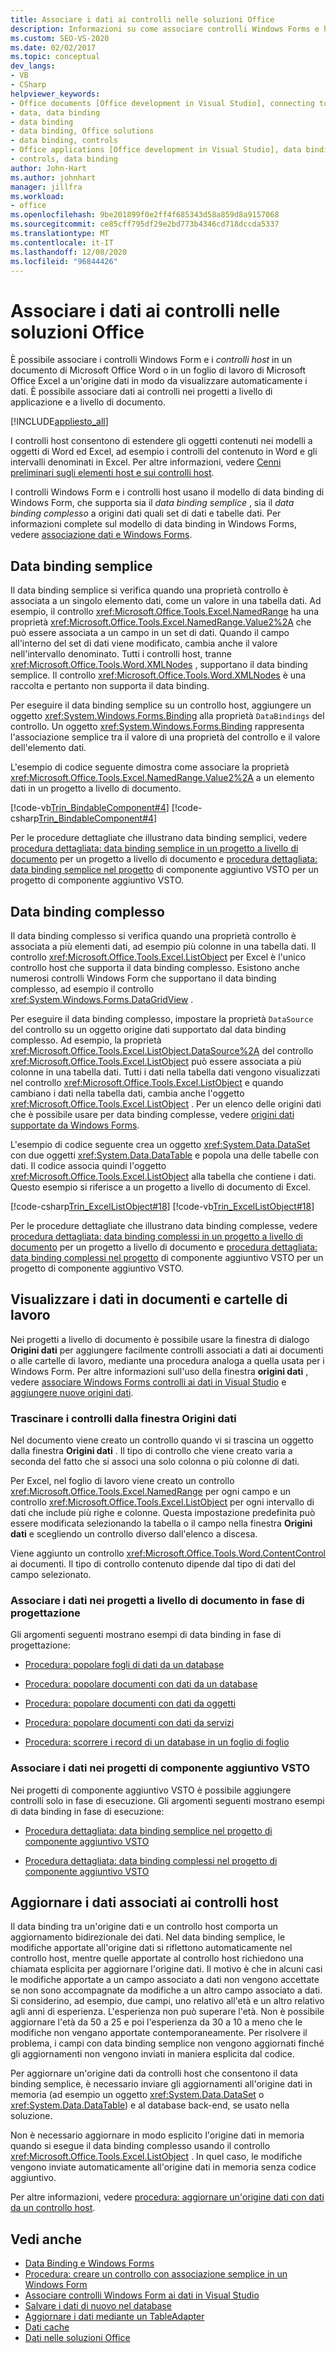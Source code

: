 ```yaml
---
title: Associare i dati ai controlli nelle soluzioni Office
description: Informazioni su come associare controlli Windows Forms e host in un documento di Microsoft Office Word o in un foglio di lavoro di Excel a un'origine dati.
ms.custom: SEO-VS-2020
ms.date: 02/02/2017
ms.topic: conceptual
dev_langs:
- VB
- CSharp
helpviewer_keywords:
- Office documents [Office development in Visual Studio], connecting to data
- data, data binding
- data binding
- data binding, Office solutions
- data binding, controls
- Office applications [Office development in Visual Studio], data binding
- controls, data binding
author: John-Hart
ms.author: johnhart
manager: jillfra
ms.workload:
- office
ms.openlocfilehash: 9be201899f0e2ff4f685343d58a859d8a9157068
ms.sourcegitcommit: ce85cff795df29e2bd773b4346cd718dccda5337
ms.translationtype: MT
ms.contentlocale: it-IT
ms.lasthandoff: 12/08/2020
ms.locfileid: "96844426"
---
```

# <a name="bind-data-to-controls-in-office-solutions"></a>Associare i dati ai controlli nelle soluzioni Office
  È possibile associare i controlli Windows Form e i *controlli host* in un documento di Microsoft Office Word o in un foglio di lavoro di Microsoft Office Excel a un'origine dati in modo da visualizzare automaticamente i dati. È possibile associare dati ai controlli nei progetti a livello di applicazione e a livello di documento.

 [!INCLUDE[appliesto_all](../vsto/includes/appliesto-all-md.md)]

 I controlli host consentono di estendere gli oggetti contenuti nei modelli a oggetti di Word ed Excel, ad esempio i controlli del contenuto in Word e gli intervalli denominati in Excel. Per altre informazioni, vedere [Cenni preliminari sugli elementi host e sui controlli host](../vsto/host-items-and-host-controls-overview.md).

 I controlli Windows Form e i controlli host usano il modello di data binding di Windows Form, che supporta sia il *data binding semplice* , sia il *data binding complesso* a origini dati quali set di dati e tabelle dati. Per informazioni complete sul modello di data binding in Windows Forms, vedere [associazione dati e Windows Forms](/dotnet/framework/winforms/data-binding-and-windows-forms).

## <a name="simple-data-binding"></a>Data binding semplice
 Il data binding semplice si verifica quando una proprietà controllo è associata a un singolo elemento dati, come un valore in una tabella dati. Ad esempio, il controllo <xref:Microsoft.Office.Tools.Excel.NamedRange> ha una proprietà <xref:Microsoft.Office.Tools.Excel.NamedRange.Value2%2A> che può essere associata a un campo in un set di dati. Quando il campo all'interno del set di dati viene modificato, cambia anche il valore nell'intervallo denominato. Tutti i controlli host, tranne <xref:Microsoft.Office.Tools.Word.XMLNodes> , supportano il data binding semplice. Il controllo <xref:Microsoft.Office.Tools.Word.XMLNodes> è una raccolta e pertanto non supporta il data binding.

 Per eseguire il data binding semplice su un controllo host, aggiungere un oggetto <xref:System.Windows.Forms.Binding> alla proprietà `DataBindings` del controllo. Un oggetto <xref:System.Windows.Forms.Binding> rappresenta l'associazione semplice tra il valore di una proprietà del controllo e il valore dell'elemento dati.

 L'esempio di codice seguente dimostra come associare la proprietà <xref:Microsoft.Office.Tools.Excel.NamedRange.Value2%2A> a un elemento dati in un progetto a livello di documento.

 [!code-vb[Trin_BindableComponent#4](../vsto/codesnippet/VisualBasic/Trin_BindableComponent/Sheet1.vb#4)]
 [!code-csharp[Trin_BindableComponent#4](../vsto/codesnippet/CSharp/Trin_BindableComponent/Sheet1.cs#4)]

 Per le procedure dettagliate che illustrano data binding semplici, vedere [procedura dettagliata: data binding semplice in un progetto a livello di documento](../vsto/walkthrough-simple-data-binding-in-a-document-level-project.md) per un progetto a livello di documento e [procedura dettagliata: data binding semplice nel progetto](../vsto/walkthrough-simple-data-binding-in-vsto-add-in-project.md) di componente aggiuntivo VSTO per un progetto di componente aggiuntivo VSTO.

## <a name="complex-data-binding"></a>Data binding complesso
 Il data binding complesso si verifica quando una proprietà controllo è associata a più elementi dati, ad esempio più colonne in una tabella dati. Il controllo <xref:Microsoft.Office.Tools.Excel.ListObject> per Excel è l'unico controllo host che supporta il data binding complesso. Esistono anche numerosi controlli Windows Form che supportano il data binding complesso, ad esempio il controllo <xref:System.Windows.Forms.DataGridView> .

 Per eseguire il data binding complesso, impostare la proprietà `DataSource` del controllo su un oggetto origine dati supportato dal data binding complesso. Ad esempio, la proprietà <xref:Microsoft.Office.Tools.Excel.ListObject.DataSource%2A> del controllo <xref:Microsoft.Office.Tools.Excel.ListObject> può essere associata a più colonne in una tabella dati. Tutti i dati nella tabella dati vengono visualizzati nel controllo <xref:Microsoft.Office.Tools.Excel.ListObject> e quando cambiano i dati nella tabella dati, cambia anche l'oggetto <xref:Microsoft.Office.Tools.Excel.ListObject> . Per un elenco delle origini dati che è possibile usare per data binding complesse, vedere [origini dati supportate da Windows Forms](/dotnet/framework/winforms/data-sources-supported-by-windows-forms).

 L'esempio di codice seguente crea un oggetto <xref:System.Data.DataSet> con due oggetti <xref:System.Data.DataTable> e popola una delle tabelle con dati. Il codice associa quindi l'oggetto <xref:Microsoft.Office.Tools.Excel.ListObject> alla tabella che contiene i dati. Questo esempio si riferisce a un progetto a livello di documento di Excel.

 [!code-csharp[Trin_ExcelListObject#18](../vsto/codesnippet/CSharp/Trin_ExcelListObject/Trin_ExcelListObject.cs#18)]
 [!code-vb[Trin_ExcelListObject#18](../vsto/codesnippet/VisualBasic/Trin_ExcelListObject/Sheet1.vb#18)]

 Per le procedure dettagliate che illustrano data binding complesse, vedere [procedura dettagliata: data binding complessi in un progetto a livello di documento](../vsto/walkthrough-complex-data-binding-in-a-document-level-project.md) per un progetto a livello di documento e [procedura dettagliata: data binding complessi nel progetto](../vsto/walkthrough-complex-data-binding-in-vsto-add-in-project.md) di componente aggiuntivo VSTO per un progetto di componente aggiuntivo VSTO.

## <a name="display-data-in-documents-and-workbooks"></a>Visualizzare i dati in documenti e cartelle di lavoro
 Nei progetti a livello di documento è possibile usare la finestra di dialogo **Origini dati** per aggiungere facilmente controlli associati a dati ai documenti o alle cartelle di lavoro, mediante una procedura analoga a quella usata per i Windows Form. Per altre informazioni sull'uso della finestra **origini dati** , vedere [associare Windows Forms controlli ai dati in Visual Studio](../data-tools/bind-windows-forms-controls-to-data-in-visual-studio.md) e [aggiungere nuove origini dati](../data-tools/add-new-data-sources.md).

### <a name="drag-controls-from-the-data-sources-window"></a>Trascinare i controlli dalla finestra Origini dati
 Nel documento viene creato un controllo quando vi si trascina un oggetto dalla finestra **Origini dati** . Il tipo di controllo che viene creato varia a seconda del fatto che si associ una solo colonna o più colonne di dati.

 Per Excel, nel foglio di lavoro viene creato un controllo <xref:Microsoft.Office.Tools.Excel.NamedRange> per ogni campo e un controllo <xref:Microsoft.Office.Tools.Excel.ListObject> per ogni intervallo di dati che include più righe e colonne. Questa impostazione predefinita può essere modificata selezionando la tabella o il campo nella finestra **Origini dati** e scegliendo un controllo diverso dall'elenco a discesa.

 Viene aggiunto un controllo <xref:Microsoft.Office.Tools.Word.ContentControl> ai documenti. Il tipo di controllo contenuto dipende dal tipo di dati del campo selezionato.

### <a name="bind-data-in-document-level-projects-at-design-time"></a>Associare i dati nei progetti a livello di documento in fase di progettazione
 Gli argomenti seguenti mostrano esempi di data binding in fase di progettazione:

- [Procedura: popolare fogli di dati da un database](../vsto/how-to-populate-worksheets-with-data-from-a-database.md)

- [Procedura: popolare documenti con dati da un database](../vsto/how-to-populate-documents-with-data-from-a-database.md)

- [Procedura: popolare documenti con dati da oggetti](../vsto/how-to-populate-documents-with-data-from-objects.md)

- [Procedura: popolare documenti con dati da servizi](../vsto/how-to-populate-documents-with-data-from-services.md)

- [Procedura: scorrere i record di un database in un foglio di foglio](../vsto/how-to-scroll-through-database-records-in-a-worksheet.md)

### <a name="bind-data-in-vsto-add-in-projects"></a>Associare i dati nei progetti di componente aggiuntivo VSTO
 Nei progetti di componente aggiuntivo VSTO è possibile aggiungere controlli solo in fase di esecuzione. Gli argomenti seguenti mostrano esempi di data binding in fase di esecuzione:

- [Procedura dettagliata: data binding semplice nel progetto di componente aggiuntivo VSTO](../vsto/walkthrough-simple-data-binding-in-vsto-add-in-project.md)

- [Procedura dettagliata: data binding complessi nel progetto di componente aggiuntivo VSTO](../vsto/walkthrough-complex-data-binding-in-vsto-add-in-project.md)

## <a name="update-data-that-is-bound-to-host-controls"></a>Aggiornare i dati associati ai controlli host
 Il data binding tra un'origine dati e un controllo host comporta un aggiornamento bidirezionale dei dati. Nel data binding semplice, le modifiche apportate all'origine dati si riflettono automaticamente nel controllo host, mentre quelle apportate al controllo host richiedono una chiamata esplicita per aggiornare l'origine dati. Il motivo è che in alcuni casi le modifiche apportate a un campo associato a dati non vengono accettate se non sono accompagnate da modifiche a un altro campo associato a dati. Si considerino, ad esempio, due campi, uno relativo all'età e un altro relativo agli anni di esperienza. L'esperienza non può superare l'età. Non è possibile aggiornare l'età da 50 a 25 e poi l'esperienza da 30 a 10 a meno che le modifiche non vengano apportate contemporaneamente. Per risolvere il problema, i campi con data binding semplice non vengono aggiornati finché gli aggiornamenti non vengono inviati in maniera esplicita dal codice.

 Per aggiornare un'origine dati da controlli host che consentono il data binding semplice, è necessario inviare gli aggiornamenti all'origine dati in memoria (ad esempio un oggetto <xref:System.Data.DataSet> o <xref:System.Data.DataTable>) e al database back-end, se usato nella soluzione.

 Non è necessario aggiornare in modo esplicito l'origine dati in memoria quando si esegue il data binding complesso usando il controllo <xref:Microsoft.Office.Tools.Excel.ListObject> . In quel caso, le modifiche vengono inviate automaticamente all'origine dati in memoria senza codice aggiuntivo.

 Per altre informazioni, vedere [procedura: aggiornare un'origine dati con dati da un controllo host](../vsto/how-to-update-a-data-source-with-data-from-a-host-control.md).

## <a name="see-also"></a>Vedi anche
- [Data Binding e Windows Forms](/dotnet/framework/winforms/data-binding-and-windows-forms)
- [Procedura: creare un controllo con associazione semplice in un Windows Form](/dotnet/framework/winforms/how-to-create-a-simple-bound-control-on-a-windows-form)
- [Associare controlli Windows Form ai dati in Visual Studio](../data-tools/bind-windows-forms-controls-to-data-in-visual-studio.md)
- [Salvare i dati di nuovo nel database](../data-tools/save-data-back-to-the-database.md)
- [Aggiornare i dati mediante un TableAdapter](../data-tools/update-data-by-using-a-tableadapter.md)
- [Dati cache](../vsto/caching-data.md)
- [Dati nelle soluzioni Office](../vsto/data-in-office-solutions.md)

